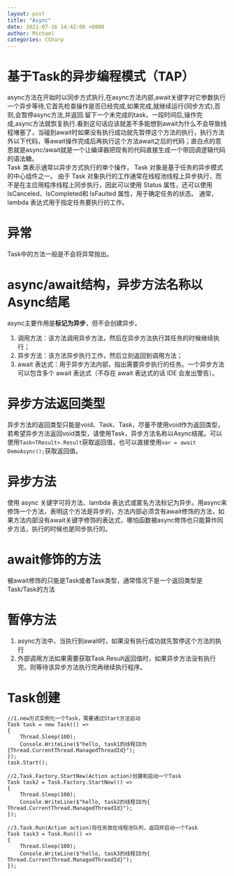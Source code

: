 ```yaml
---
layout: post
title: "Async"
date: 2021-07-16 14:42:00 +0800
author: Michael
categories: CSharp
---
```


# 基于Task的异步编程模式（TAP）
async方法在开始时以同步方式执行,在async方法内部,await关键字对它参数执行一个异步等待,它首先检查操作是否已经完成,如果完成,就继续运行(同步方式),否则,会暂停async方法,并返回.留下一个未完成的task，一段时间后,操作完成,async方法就恢复执行.看到这句话应该就差不多能想到await为什么不会导致线程堵塞了，当碰到await时如果没有执行成功就先暂停这个方法的执行，执行方法外以下代码，等await操作完成后再执行这个方法await之后的代码；直白点的意思就是async/await就是一个让编译器把现有的代码直接生成一个带回调逻辑代码的语法糖。  
Task 类表示通常以异步方式执行的单个操作， Task 对象是基于任务的异步模式的中心组件之一。 由于 Task 对象执行的工作通常在线程池线程上异步执行，而不是在主应用程序线程上同步执行，因此可以使用 Status 属性，还可以使用 IsCanceled、IsCompleted和 IsFaulted 属性，用于确定任务的状态。 通常，lambda 表达式用于指定任务要执行的工作。

# 异常
Task中的方法一般是不会将异常抛出。

# async/await结构，异步方法名称以Async结尾
async主要作用是**标记为异步**，但不会创建异步。
1. 调用方法：该方法调用异步方法，然后在异步方法执行其任务的时候继续执行；
2. 异步方法：该方法异步执行工作，然后立刻返回到调用方法；
3. await 表达式：用于异步方法内部，指出需要异步执行的任务。一个异步方法可以包含多个 await 表达式（不存在 await 表达式的话 IDE 会发出警告）。

# 异步方法返回类型
异步方法的返回类型只能是void、Task、Task<TResult>，尽量不使用void作为返回类型，若希望异步方法返回void类型，请使用Task，异步方法名称以Async结尾。可以使用`Task<TResult>.Result`获取返回值，也可以直接使用`var = await DemoAsync();`获取返回值。

# 异步方法
使用 async 关键字可将方法、lambda 表达式或匿名方法标记为异步。用async来修饰一个方法，表明这个方法是异步的，方法内部必须含有await修饰的方法，如果方法内部没有await关键字修饰的表达式，哪怕函数被async修饰也只能算作同步方法，执行的时候也是同步执行的。

# await修饰的方法
被await修饰的只能是Task或者Task<TResule>类型，通常情况下是一个返回类型是Task/Task<TResult>的方法

# 暂停方法
1. async方法中，当执行到await时，如果没有执行成功就先暂停这个方法的执行
2. 外部调用方法如果需要获取Task<TResult>.Result返回值时，如果异步方法没有执行完，则等待该异步方法执行完再继续执行程序。

# Task创建
    //1.new方式实例化一个Task，需要通过Start方法启动
    Task task = new Task(() =>
    {
        Thread.Sleep(100);
        Console.WriteLine($"hello, task1的线程ID为{Thread.CurrentThread.ManagedThreadId}");
    });
    task.Start();

    //2.Task.Factory.StartNew(Action action)创建和启动一个Task
    Task task2 = Task.Factory.StartNew(() =>
    {
        Thread.Sleep(100);
        Console.WriteLine($"hello, task2的线程ID为{ Thread.CurrentThread.ManagedThreadId}");
    });

    //3.Task.Run(Action action)将任务放在线程池队列，返回并启动一个Task
    Task task3 = Task.Run(() =>
    {
        Thread.Sleep(100);
        Console.WriteLine($"hello, task3的线程ID为{ Thread.CurrentThread.ManagedThreadId}");
    });